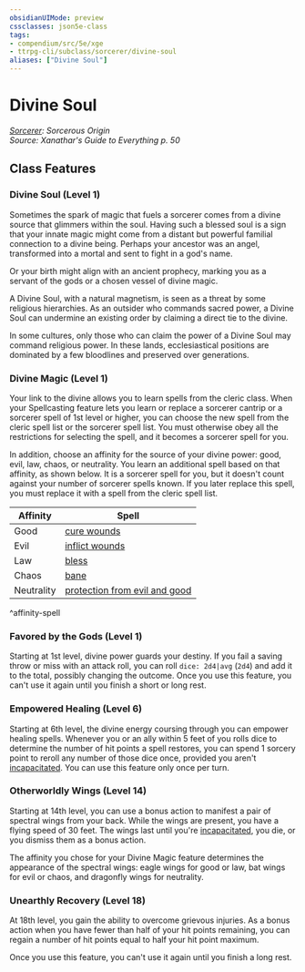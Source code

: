 ```yaml
---
obsidianUIMode: preview
cssclasses: json5e-class
tags:
- compendium/src/5e/xge
- ttrpg-cli/subclass/sorcerer/divine-soul
aliases: ["Divine Soul"]
---
```

# Divine Soul
*[Sorcerer](sorcerer.md): Sorcerous Origin*  
*Source: Xanathar's Guide to Everything p. 50*  


## Class Features

### Divine Soul (Level 1)

Sometimes the spark of magic that fuels a sorcerer comes from a divine source that glimmers within the soul. Having such a blessed soul is a sign that your innate magic might come from a distant but powerful familial connection to a divine being. Perhaps your ancestor was an angel, transformed into a mortal and sent to fight in a god's name.

Or your birth might align with an ancient prophecy, marking you as a servant of the gods or a chosen vessel of divine magic.

A Divine Soul, with a natural magnetism, is seen as a threat by some religious hierarchies. As an outsider who commands sacred power, a Divine Soul can undermine an existing order by claiming a direct tie to the divine.

In some cultures, only those who can claim the power of a Divine Soul may command religious power. In these lands, ecclesiastical positions are dominated by a few bloodlines and preserved over generations.

### Divine Magic (Level 1)

Your link to the divine allows you to learn spells from the cleric class. When your Spellcasting feature lets you learn or replace a sorcerer cantrip or a sorcerer spell of 1st level or higher, you can choose the new spell from the cleric spell list or the sorcerer spell list. You must otherwise obey all the restrictions for selecting the spell, and it becomes a sorcerer spell for you.

In addition, choose an affinity for the source of your divine power: good, evil, law, chaos, or neutrality. You learn an additional spell based on that affinity, as shown below. It is a sorcerer spell for you, but it doesn't count against your number of sorcerer spells known. If you later replace this spell, you must replace it with a spell from the cleric spell list.

| Affinity | Spell |
|----------|-------|
| Good | [cure wounds](compendium/spells/cure-wounds.md) |
| Evil | [inflict wounds](compendium/spells/inflict-wounds.md) |
| Law | [bless](compendium/spells/bless.md) |
| Chaos | [bane](compendium/spells/bane.md) |
| Neutrality | [protection from evil and good](compendium/spells/protection-from-evil-and-good.md) |
^affinity-spell

### Favored by the Gods (Level 1)

Starting at 1st level, divine power guards your destiny. If you fail a saving throw or miss with an attack roll, you can roll `dice: 2d4|avg` (`2d4`) and add it to the total, possibly changing the outcome. Once you use this feature, you can't use it again until you finish a short or long rest.

### Empowered Healing (Level 6)

Starting at 6th level, the divine energy coursing through you can empower healing spells. Whenever you or an ally within 5 feet of you rolls dice to determine the number of hit points a spell restores, you can spend 1 sorcery point to reroll any number of those dice once, provided you aren't [incapacitated](/compendium/rules/conditions.md#incapacitated). You can use this feature only once per turn.

### Otherworldly Wings (Level 14)

Starting at 14th level, you can use a bonus action to manifest a pair of spectral wings from your back. While the wings are present, you have a flying speed of 30 feet. The wings last until you're [incapacitated](/compendium/rules/conditions.md#incapacitated), you die, or you dismiss them as a bonus action.

The affinity you chose for your Divine Magic feature determines the appearance of the spectral wings: eagle wings for good or law, bat wings for evil or chaos, and dragonfly wings for neutrality.

### Unearthly Recovery (Level 18)

At 18th level, you gain the ability to overcome grievous injuries. As a bonus action when you have fewer than half of your hit points remaining, you can regain a number of hit points equal to half your hit point maximum.

Once you use this feature, you can't use it again until you finish a long rest.